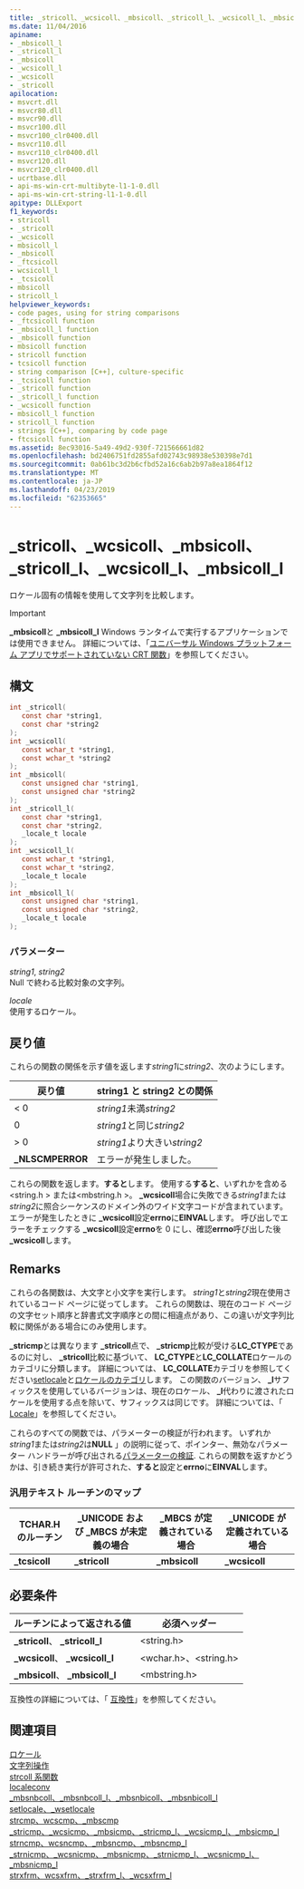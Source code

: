 ```yaml
---
title: _stricoll、_wcsicoll、_mbsicoll、_stricoll_l、_wcsicoll_l、_mbsicoll_l
ms.date: 11/04/2016
apiname:
- _mbsicoll_l
- _stricoll_l
- _mbsicoll
- _wcsicoll_l
- _wcsicoll
- _stricoll
apilocation:
- msvcrt.dll
- msvcr80.dll
- msvcr90.dll
- msvcr100.dll
- msvcr100_clr0400.dll
- msvcr110.dll
- msvcr110_clr0400.dll
- msvcr120.dll
- msvcr120_clr0400.dll
- ucrtbase.dll
- api-ms-win-crt-multibyte-l1-1-0.dll
- api-ms-win-crt-string-l1-1-0.dll
apitype: DLLExport
f1_keywords:
- stricoll
- _stricoll
- _wcsicoll
- mbsicoll_l
- _mbsicoll
- _ftcsicoll
- wcsicoll_l
- _tcsicoll
- mbsicoll
- stricoll_l
helpviewer_keywords:
- code pages, using for string comparisons
- _ftcsicoll function
- _mbsicoll_l function
- _mbsicoll function
- mbsicoll function
- stricoll function
- tcsicoll function
- string comparison [C++], culture-specific
- _tcsicoll function
- _stricoll function
- _stricoll_l function
- _wcsicoll function
- mbsicoll_l function
- stricoll_l function
- strings [C++], comparing by code page
- ftcsicoll function
ms.assetid: 8ec93016-5a49-49d2-930f-721566661d82
ms.openlocfilehash: bd2406751fd2855afd02743c98938e530398e7d1
ms.sourcegitcommit: 0ab61bc3d2b6cfbd52a16c6ab2b97a8ea1864f12
ms.translationtype: MT
ms.contentlocale: ja-JP
ms.lasthandoff: 04/23/2019
ms.locfileid: "62353665"
---
```

# <a name="stricoll-wcsicoll-mbsicoll-stricolll-wcsicolll-mbsicolll"></a>_stricoll、_wcsicoll、_mbsicoll、_stricoll_l、_wcsicoll_l、_mbsicoll_l

ロケール固有の情報を使用して文字列を比較します。

> [!IMPORTANT]
> **_mbsicoll**と **_mbsicoll_l** Windows ランタイムで実行するアプリケーションでは使用できません。 詳細については、「[ユニバーサル Windows プラットフォーム アプリでサポートされていない CRT 関数](../../cppcx/crt-functions-not-supported-in-universal-windows-platform-apps.md)」を参照してください。

## <a name="syntax"></a>構文

```C
int _stricoll(
   const char *string1,
   const char *string2
);
int _wcsicoll(
   const wchar_t *string1,
   const wchar_t *string2
);
int _mbsicoll(
   const unsigned char *string1,
   const unsigned char *string2
);
int _stricoll_l(
   const char *string1,
   const char *string2,
   _locale_t locale
);
int _wcsicoll_l(
   const wchar_t *string1,
   const wchar_t *string2,
   _locale_t locale
);
int _mbsicoll_l(
   const unsigned char *string1,
   const unsigned char *string2,
   _locale_t locale
);
```

### <a name="parameters"></a>パラメーター

*string1*, *string2*<br/>
Null で終わる比較対象の文字列。

*locale*<br/>
使用するロケール。

## <a name="return-value"></a>戻り値

これらの関数の関係を示す値を返します*string1*に*string2*、次のようにします。

|戻り値|string1 と string2 との関係|
|------------------|----------------------------------------|
|< 0|*string1*未満*string2*|
|0|*string1*と同じ*string2*|
|> 0|*string1*より大きい*string2*|
|**_NLSCMPERROR**|エラーが発生しました。|

これらの関数を返します。**すると**します。 使用する**すると**、いずれかを含める\<string.h > または\<mbstring.h >。 **_wcsicoll**場合に失敗できる*string1*または*string2*に照合シーケンスのドメイン外のワイド文字コードが含まれています。 エラーが発生したときに **_wcsicoll**設定**errno**に**EINVAL**します。 呼び出しでエラーをチェックする **_wcsicoll**設定**errno**を 0 にし、確認**errno**呼び出した後 **_wcsicoll**します。

## <a name="remarks"></a>Remarks

これらの各関数は、大文字と小文字を実行します。 *string1*と*string2*現在使用されているコード ページに従ってします。 これらの関数は、現在のコード ページの文字セット順序と辞書式文字順序との間に相違点があり、この違いが文字列比較に関係がある場合にのみ使用します。

**_stricmp**とは異なります **_stricoll**点で、 **_stricmp**比較が受ける**LC_CTYPE**であるのに対し、 **_stricoll**比較に基づいて、 **LC_CTYPE**と**LC_COLLATE**ロケールのカテゴリに分類します。 詳細については、 **LC_COLLATE**カテゴリを参照してください[setlocale](setlocale-wsetlocale.md)と[ロケールのカテゴリ](../../c-runtime-library/locale-categories.md)します。 この関数のバージョン、 **_l**サフィックスを使用しているバージョンは、現在のロケール、 **_l**代わりに渡されたロケールを使用する点を除いて、サフィックスは同じです。 詳細については、「 [Locale](../../c-runtime-library/locale.md)」を参照してください。

これらのすべての関数では、パラメーターの検証が行われます。 いずれか*string1*または*string2*は**NULL** 」の説明に従って、ポインター、無効なパラメーター ハンドラーが呼び出される[パラメーターの検証](../../c-runtime-library/parameter-validation.md). これらの関数を返すかどうかは、引き続き実行が許可された、**すると**設定と**errno**に**EINVAL**します。

### <a name="generic-text-routine-mappings"></a>汎用テキスト ルーチンのマップ

|TCHAR.H のルーチン|_UNICODE および _MBCS が未定義の場合|_MBCS が定義されている場合|_UNICODE が定義されている場合|
|---------------------|------------------------------------|--------------------|-----------------------|
|**_tcsicoll**|**_stricoll**|**_mbsicoll**|**_wcsicoll**|

## <a name="requirements"></a>必要条件

|ルーチンによって返される値|必須ヘッダー|
|-------------|---------------------|
|**_stricoll**、 **_stricoll_l**|\<string.h>|
|**_wcsicoll**、 **_wcsicoll_l**|\<wchar.h>、\<string.h>|
|**_mbsicoll**、 **_mbsicoll_l**|\<mbstring.h>|

互換性の詳細については、「 [互換性](../../c-runtime-library/compatibility.md)」を参照してください。

## <a name="see-also"></a>関連項目

[ロケール](../../c-runtime-library/locale.md)<br/>
[文字列操作](../../c-runtime-library/string-manipulation-crt.md)<br/>
[strcoll 系関数](../../c-runtime-library/strcoll-functions.md)<br/>
[localeconv](localeconv.md)<br/>
[_mbsnbcoll、_mbsnbcoll_l、_mbsnbicoll、_mbsnbicoll_l](mbsnbcoll-mbsnbcoll-l-mbsnbicoll-mbsnbicoll-l.md)<br/>
[setlocale、_wsetlocale](setlocale-wsetlocale.md)<br/>
[strcmp、wcscmp、_mbscmp](strcmp-wcscmp-mbscmp.md)<br/>
[_stricmp、_wcsicmp、_mbsicmp、_stricmp_l、_wcsicmp_l、_mbsicmp_l](stricmp-wcsicmp-mbsicmp-stricmp-l-wcsicmp-l-mbsicmp-l.md)<br/>
[strncmp、wcsncmp、_mbsncmp、_mbsncmp_l](strncmp-wcsncmp-mbsncmp-mbsncmp-l.md)<br/>
[_strnicmp、_wcsnicmp、_mbsnicmp、_strnicmp_l、_wcsnicmp_l、_mbsnicmp_l](strnicmp-wcsnicmp-mbsnicmp-strnicmp-l-wcsnicmp-l-mbsnicmp-l.md)<br/>
[strxfrm、wcsxfrm、_strxfrm_l、_wcsxfrm_l](strxfrm-wcsxfrm-strxfrm-l-wcsxfrm-l.md)<br/>
